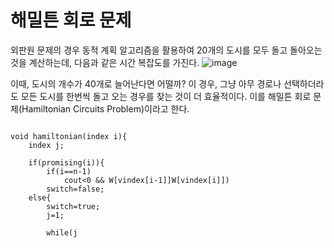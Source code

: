 # 해밀튼 회로 문제
외판원 문제의 경우 동적 계획 알고리즘을 활용하여 20개의 도시를 모두 돌고 돌아오는 것을 계산하는데, 다음과 같은 시간 복잡도를 가진다.
![image](https://user-images.githubusercontent.com/74875490/168943421-6dc273ec-9f69-4692-bdc4-ef93608f0c18.png)

이때, 도시의 개수가 40개로 늘어난다면 어떨까? 이 경우, 그냥 아무 경로나 선택하더라도 모든 도시를 한번씩 돌고 오는 경우를 찾는 것이 더 효율적이다. 이를 해밀튼 회로 문제(Hamiltonian Circuits Problem)이라고 한다.

<pre><code>
void hamiltonian(index i){
    index j;

    if(promising(i)){
        if(i==n-1)
            cout<<vindex[0]에서 vindex[n-1]까지;
        else
            for(j=2;i<=n;j++){ //모든 정점의 다음 정점을 시도해본다.
                vindex[i+1]=j;
                hamiltonian[i+1];
            }
    }
}

void promising(index i){
    index j;
    bool switch;

    if(i==n-1 && !W[vindex[n-1]]W[vindex[0]])
        switch=false;
    else if(i>0 && W[vindex[i-1]]W[vindex[i]])
        switch=false;
    else{
        switch=true;
        j=1;

        while(j<i && switch){
            if(vindex[i]==vindex[j])
                switch=false;
            j++;
        }
    }

    return switch;
}
</code></pre>